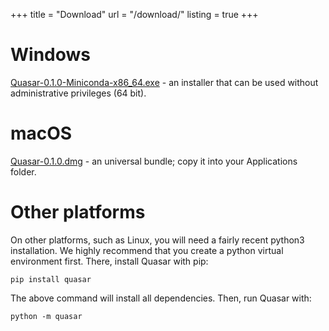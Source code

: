 +++
title = "Download"
url = "/download/"
listing = true
+++

Windows
=======

[Quasar-0.1.0-Miniconda-x86_64.exe](https://download.biolab.si/download/files/quasar/Quasar-0.1.0-Miniconda-x86_64.exe) - an
installer that can be used without administrative privileges (64 bit).

macOS
=====

[Quasar-0.1.0.dmg](https://download.biolab.si/download/files/quasar/Quasar-0.1.0.dmg) - an universal
bundle; copy it into your Applications folder.

Other platforms
===============

On other platforms, such as Linux, you will need a fairly recent python3 installation.
We highly recommend that you create a python virtual environment first. 
There, install Quasar with pip:

    pip install quasar
    
The above command will install all dependencies. Then, run Quasar with:

    python -m quasar
